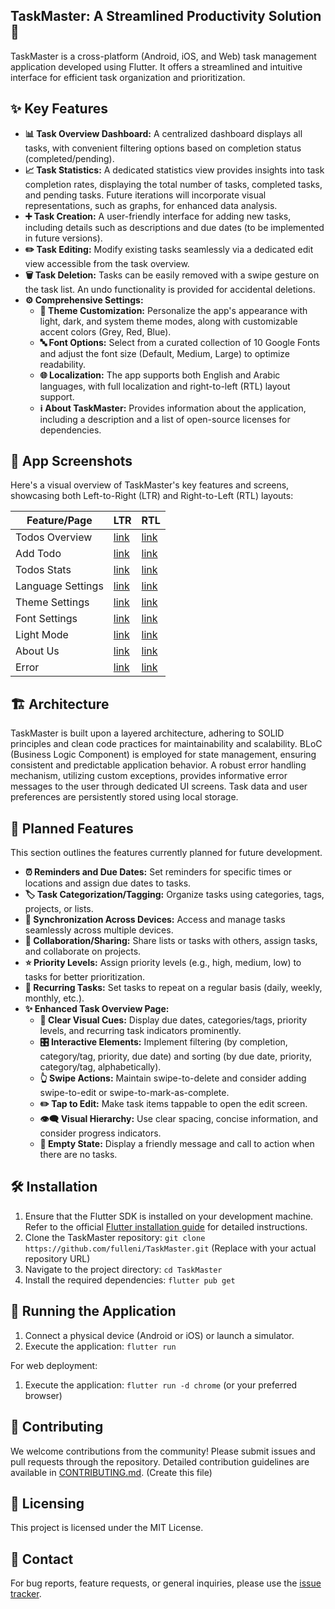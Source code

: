 ## TaskMaster: A Streamlined Productivity Solution 🎯

TaskMaster is a cross-platform (Android, iOS, and Web) task management application developed using Flutter.  It offers a streamlined and intuitive interface for efficient task organization and prioritization.


## ✨ Key Features

*   **📊 Task Overview Dashboard:** A centralized dashboard displays all tasks, with convenient filtering options based on completion status (completed/pending).
*   **📈 Task Statistics:** A dedicated statistics view provides insights into task completion rates, displaying the total number of tasks, completed tasks, and pending tasks. Future iterations will incorporate visual representations, such as graphs, for enhanced data analysis.
*   **➕ Task Creation:** A user-friendly interface for adding new tasks, including details such as descriptions and due dates (to be implemented in future versions).
*   **✏️ Task Editing:** Modify existing tasks seamlessly via a dedicated edit view accessible from the task overview.
*   **🗑️ Task Deletion:** Tasks can be easily removed with a swipe gesture on the task list. An undo functionality is provided for accidental deletions.
*   **⚙️ Comprehensive Settings:**
    *   **🎨 Theme Customization:** Personalize the app's appearance with light, dark, and system theme modes, along with customizable accent colors (Grey, Red, Blue).
    *   **🔤 Font Options:** Select from a curated collection of 10 Google Fonts and adjust the font size (Default, Medium, Large) to optimize readability.
    *   **🌐 Localization:** The app supports both English and Arabic languages, with full localization and right-to-left (RTL) layout support.
    *   **ℹ️ About TaskMaster:** Provides information about the application, including a description and a list of open-source licenses for dependencies.

## 📱 App Screenshots

Here's a visual overview of TaskMaster's key features and screens, showcasing both Left-to-Right (LTR) and Right-to-Left (RTL) layouts:

| Feature/Page | LTR | RTL |
|---|---|---|
| Todos Overview | <a href="https://github.com/fulleni/TaskMaster/blob/main/assets/screenshots/todos_overview_ltr.png?raw=true" target="_blank">link</a> | <a href="https://github.com/fulleni/TaskMaster/blob/main/assets/screenshots/todos_overview_rtl.png?raw=true" target="_blank">link</a> |
| Add Todo | <a href="https://github.com/fulleni/TaskMaster/blob/main/assets/screenshots/add_todo_ltr.png?raw=true" target="_blank">link</a> | <a href="https://github.com/fulleni/TaskMaster/blob/main/assets/screenshots/add_todo_rtl.png?raw=true" target="_blank">link</a> |
| Todos Stats | <a href="https://github.com/fulleni/TaskMaster/blob/main/assets/screenshots/todos_stats_ltr.png?raw=true" target="_blank">link</a> | <a href="https://github.com/fulleni/TaskMaster/blob/main/assets/screenshots/todos_stats_rtl.png?raw=true" target="_blank">link</a> |
| Language Settings | <a href="https://github.com/fulleni/TaskMaster/blob/main/assets/screenshots/language_settings_ltr.png?raw=true" target="_blank">link</a> | <a href="https://github.com/fulleni/TaskMaster/blob/main/assets/screenshots/language_settings_rtl.png?raw=true" target="_blank">link</a> |
| Theme Settings | <a href="https://github.com/fulleni/TaskMaster/blob/main/assets/screenshots/theme_settings_ltr.png?raw=true" target="_blank">link</a> | <a href="https://github.com/fulleni/TaskMaster/blob/main/assets/screenshots/theme_settings_rtl.png?raw=true" target="_blank">link</a> |
| Font Settings | <a href="https://github.com/fulleni/TaskMaster/blob/main/assets/screenshots/font_settings_ltr.png?raw=true" target="_blank">link</a> | <a href="https://github.com/fulleni/TaskMaster/blob/main/assets/screenshots/font_settings_rtl.png?raw=true" target="_blank">link</a> |
| Light Mode | <a href="https://github.com/fulleni/TaskMaster/blob/main/assets/screenshots/light_mode_ltr.png?raw=true" target="_blank">link</a> | <a href="https://github.com/fulleni/TaskMaster/blob/main/assets/screenshots/light_mode_rtl.png?raw=true" target="_blank">link</a> |
| About Us | <a href="https://github.com/fulleni/TaskMaster/blob/main/assets/screenshots/about_us_ltr.png?raw=true" target="_blank">link</a> | <a href="https://github.com/fulleni/TaskMaster/blob/main/assets/screenshots/about_us_rtl.png?raw=true" target="_blank">link</a> |
| Error | <a href="https://github.com/fulleni/TaskMaster/blob/main/assets/screenshots/error_ltr.png?raw=true" target="_blank">link</a> | <a href="https://github.com/fulleni/TaskMaster/blob/main/assets/screenshots/error_rtl.png?raw=true" target="_blank">link</a> |

## 🏗️ Architecture

TaskMaster is built upon a layered architecture, adhering to SOLID principles and clean code practices for maintainability and scalability. BLoC (Business Logic Component) is employed for state management, ensuring consistent and predictable application behavior. A robust error handling mechanism, utilizing custom exceptions, provides informative error messages to the user through dedicated UI screens. Task data and user preferences are persistently stored using local storage.

## 🚀 Planned Features

This section outlines the features currently planned for future development.

*   **⏰ Reminders and Due Dates:** Set reminders for specific times or locations and assign due dates to tasks.
*   **🏷️ Task Categorization/Tagging:** Organize tasks using categories, tags, projects, or lists.
*   **🔄 Synchronization Across Devices:** Access and manage tasks seamlessly across multiple devices.
*   **🤝 Collaboration/Sharing:** Share lists or tasks with others, assign tasks, and collaborate on projects.
*   **⭐ Priority Levels:** Assign priority levels (e.g., high, medium, low) to tasks for better prioritization.
*   **🔁 Recurring Tasks:** Set tasks to repeat on a regular basis (daily, weekly, monthly, etc.).
*   **✨ Enhanced Task Overview Page:**
    *   **📅 Clear Visual Cues:** Display due dates, categories/tags, priority levels, and recurring task indicators prominently.
    *   **🎛️ Interactive Elements:** Implement filtering (by completion, category/tag, priority, due date) and sorting (by due date, priority, category/tag, alphabetically).
    *   **👆 Swipe Actions:** Maintain swipe-to-delete and consider adding swipe-to-edit or swipe-to-mark-as-complete.
    *   **✏️ Tap to Edit:** Make task items tappable to open the edit screen.
    *   **👁️‍🗨️ Visual Hierarchy:** Use clear spacing, concise information, and consider progress indicators.
    *   **📜 Empty State:** Display a friendly message and call to action when there are no tasks.

## 🛠️ Installation

1.  Ensure that the Flutter SDK is installed on your development machine. Refer to the official [Flutter installation guide](https://flutter.dev/docs/get-started/install) for detailed instructions.
2.  Clone the TaskMaster repository: `git clone https://github.com/fulleni/TaskMaster.git` (Replace with your actual repository URL)
3.  Navigate to the project directory: `cd TaskMaster`
4.  Install the required dependencies: `flutter pub get`

## 🏃 Running the Application

1.  Connect a physical device (Android or iOS) or launch a simulator.
2.  Execute the application: `flutter run`

For web deployment:

1.  Execute the application: `flutter run -d chrome` (or your preferred browser)

## 🙌 Contributing

We welcome contributions from the community! Please submit issues and pull requests through the repository. Detailed contribution guidelines are available in [CONTRIBUTING.md](CONTRIBUTING.md). (Create this file)

## 📜 Licensing

This project is licensed under the MIT License.

## 💬 Contact

For bug reports, feature requests, or general inquiries, please use the [issue tracker](https://github.com/fulleni/TaskMaster/issues).
